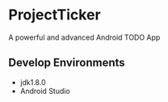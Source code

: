 # ProjectTicker
A powerful and advanced Android TODO App

## Develop Environments

* jdk1.8.0
* Android Studio
